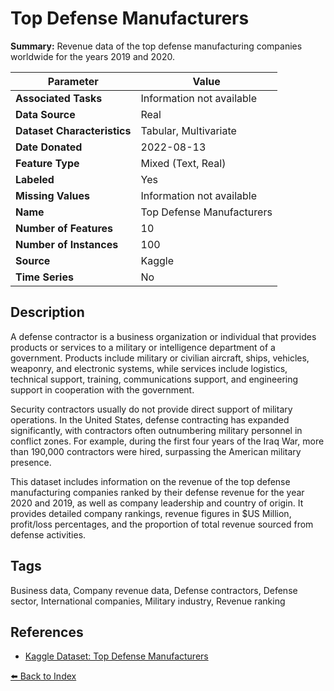 # Top Defense Manufacturers

**Summary:** Revenue data of the top defense manufacturing companies worldwide for the years 2019 and 2020.

| Parameter | Value |
| --- | --- |
| **Associated Tasks** | Information not available |
| **Data Source** | Real |
| **Dataset Characteristics** | Tabular, Multivariate |
| **Date Donated** | 2022-08-13 |
| **Feature Type** | Mixed (Text, Real) |
| **Labeled** | Yes |
| **Missing Values** | Information not available |
| **Name** | Top Defense Manufacturers |
| **Number of Features** | 10 |
| **Number of Instances** | 100 |
| **Source** | Kaggle |
| **Time Series** | No |

## Description

A defense contractor is a business organization or individual that provides products or services to a military or intelligence department of a government. Products include military or civilian aircraft, ships, vehicles, weaponry, and electronic systems, while services include logistics, technical support, training, communications support, and engineering support in cooperation with the government.

Security contractors usually do not provide direct support of military operations. In the United States, defense contracting has expanded significantly, with contractors often outnumbering military personnel in conflict zones. For example, during the first four years of the Iraq War, more than 190,000 contractors were hired, surpassing the American military presence.

This dataset includes information on the revenue of the top defense manufacturing companies ranked by their defense revenue for the year 2020 and 2019, as well as company leadership and country of origin. It provides detailed company rankings, revenue figures in $US Million, profit/loss percentages, and the proportion of total revenue sourced from defense activities.

## Tags

Business data, Company revenue data, Defense contractors, Defense sector, International companies, Military industry, Revenue ranking

## References

- [Kaggle Dataset: Top Defense Manufacturers](https://www.kaggle.com/datasets/surajjha101/top-defense-manufacturers)

[⬅️ Back to Index](../README.md)
